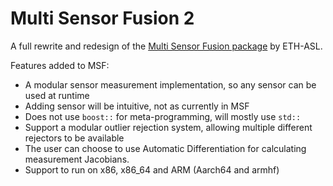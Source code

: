 # Multi Sensor Fusion 2

A full rewrite and redesign of the [Multi Sensor Fusion package](https://www.google.com) by ETH-ASL.

Features added to MSF:

* A modular sensor measurement implementation, so any sensor can be used at runtime
* Adding sensor will be intuitive, not as currently in MSF
* Does not use `boost::` for meta-programming, will mostly use `std::`
* Support a modular outlier rejection system, allowing multiple different rejectors to be available
* The user can choose to use Automatic Differentiation for calculating measurement Jacobians.
* Support to run on x86, x86_64 and ARM (Aarch64 and armhf)
